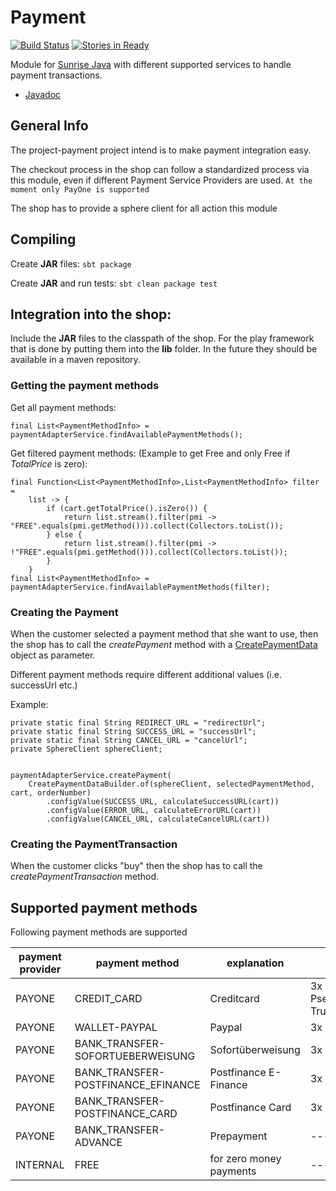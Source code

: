 Payment
==================

[![Build Status](https://travis-ci.org/commercetools/project-payment.png?branch=master)](https://travis-ci.org/commercetools/project-payment) 
[![Stories in Ready](https://badge.waffle.io/commercetools/project-payment.png?label=ready&title=Ready)](https://waffle.io/commercetools/project-payment)

Module for [Sunrise Java](https://github.com/sphereio/commercetools-sunrise-java) with different supported services to handle payment transactions. 

* [Javadoc](https://commercetools.github.io/project-payment/javadoc/index.html)

## General Info
The project-payment project intend is to make payment integration easy.

The checkout process in the shop can follow a standardized process via this module, even if different Payment Service Providers are used.
`At the moment only PayOne is supported`

The shop has to provide a sphere client for all action this module

## Compiling
Create **JAR** files:
`sbt package`

Create **JAR** and run tests:
`sbt clean package test`

## Integration into the shop:
Include the **JAR** files to the classpath of the shop. For the play framework that is done by putting them into the **lib** folder.
In the future they should be available in a maven repository.


### Getting the payment methods 
Get all payment methods:

    final List<PaymentMethodInfo> = paymentAdapterService.findAvailablePaymentMethods();
Get filtered payment methods: (Example to get Free and only Free if *TotalPrice* is zero):

    final Function<List<PaymentMethodInfo>,List<PaymentMethodInfo> filter =
        list -> {
            if (cart.getTotalPrice().isZero()) {
                return list.stream().filter(pmi -> "FREE".equals(pmi.getMethod())).collect(Collectors.toList());
            } else {
                return list.stream().filter(pmi -> !"FREE".equals(pmi.getMethod())).collect(Collectors.toList());
            }
        }
    final List<PaymentMethodInfo> = paymentAdapterService.findAvailablePaymentMethods(filter);

### Creating the Payment 
When the customer selected a payment method that she want to use, then the shop has to call the *createPayment* method with a 
[CreatePaymentData](https://commercetools.github.io/project-payment/javadoc/com/commercetools/sunrise/payment/model/CreatePaymentData.html) object as parameter.

Different payment methods require different additional values (i.e. successUrl etc.)

Example:

    private static final String REDIRECT_URL = "redirectUrl";
    private static final String SUCCESS_URL = "successUrl";
    private static final String CANCEL_URL = "cancelUrl";
    private SphereClient sphereClient;
    
    
    paymentAdapterService.createPayment(
        CreatePaymentDataBuilder.of(sphereClient, selectedPaymentMethod, cart, orderNumber)
            .configValue(SUCCESS_URL, calculateSuccessURL(cart))
            .configValue(ERROR_URL, calculateErrorURL(cart))
            .configValue(CANCEL_URL, calculateCancelURL(cart))


### Creating the PaymentTransaction
When the customer clicks "buy" then the shop has to call the *createPaymentTransaction* method.


## Supported payment methods
Following payment methods are supported

| payment provider | payment method                     | explanation             | required parameters                    |
|------------------|------------------------------------|-------------------------|----------------------------------------|
| PAYONE           | CREDIT_CARD                        | Creditcard              | 3x URLs PseudoPan & TrunctatedcardPan  |
| PAYONE           | WALLET-PAYPAL                      | Paypal                  | 3x URLs                                |
| PAYONE           | BANK_TRANSFER-SOFORTUEBERWEISUNG   | Sofortüberweisung       | 3x URLs                                |
| PAYONE           | BANK_TRANSFER-POSTFINANCE_EFINANCE | Postfinance E-Finance   | 3x URLs                                |
| PAYONE           | BANK_TRANSFER-POSTFINANCE_CARD     | Postfinance Card        | 3x URLs                                |
| PAYONE           | BANK_TRANSFER-ADVANCE              | Prepayment              | -------                                |
| INTERNAL         | FREE                               | for zero money payments | -------                                |